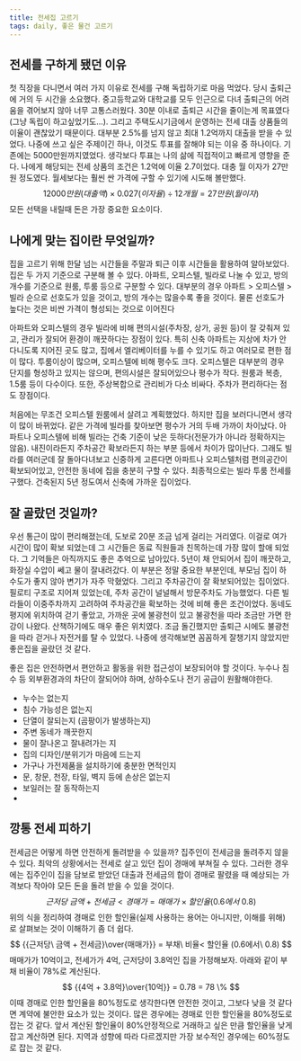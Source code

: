 ```yaml
---
title: 전세집 고르기
tags: daily, 좋은 물건 고르기
---
```


## 전세를 구하게 됐던 이유

첫 직장을 다니면서 여러 가지 이유로 전세를 구해 독립하기로 마음 먹었다. 당시 출퇴근에 거의 두 시간을 소요했다. 중고등학교와 대학교를 모두 인근으로 다녀 출퇴근의 어려움을 겪어보지 않아 너무 고통스러웠다. 30분 이내로 출퇴근 시간을 줄이는게 목표였다(그냥 독립이 하고싶었기도...). 그리고 주택도시기금에서 운영하는 전세 대출 상품들의 이율이 괜찮았기 때문이다. 대부분 2.5%를 넘지 않고 최대 1.2억까지 대출을 받을 수 있었다. 나중에 쓰고 싶은 주제이긴 하나, 이것도 투표를 잘해야 되는 이유 중 하나이다. 기존에는 5000만원까지였었다. 생각보다 투표는 나의 삶에 직접적이고 빠르게 영향을 준다. 나에게 해당되는 전세 상품의 조건은 1.2억에 이율 2.7이었다. 대충 월 이자가 27만원 정도였다. 월세보다는 훨씬 싼 가격에 구할 수 있기에 시도해 볼만했다.
$$
12000만원(대출액) \times 0.027 (이자율) \div 12개월 = 27만원(월 이자)
$$
모든 선택을 내릴때 돈은 가장 중요한 요소이다.

## 나에게 맞는 집이란 무엇일까?

집을 고르기 위해 한달 넘는 시간들을 주말과 퇴근 이후 시간들을 활용하여 알아보았다. 집은 두 가지 기준으로 구분해 볼 수 있다. 아파트, 오피스텔, 빌라로 나눌 수 있고, 방의 개수를 기준으로 원룸, 투룸 등으로 구분할 수 있다. 대부분의 경우 아파트 > 오피스텔 > 빌라 순으로 선호도가 있을 것이고, 방의 개수는 많을수록 좋을 것이다. 물론 선호도가 높다는 것은 비싼 가격이 형성되는 것으로 이어진다

아파트와 오피스텔의 경우 빌라에 비해 편의시설(주차장, 상가, 공원 등)이 잘 갖춰져 있고, 관리가 잘되어 환경이 깨끗하다는 장점이 있다. 특히 신축 아파트는 지상에 차가 안다니도록 지어진 곳도 많고, 집에서 엘리베이터를 누를 수 있기도 하고 여러모로 편한 점이 많다. 투룸이상이 많으며, 오피스텔에 비해 평수도 크다. 오피스텔은 대부분의 경우 단지를 형성하고 있지는 않으며, 편의시설은 잘되어있으나 평수가 작다. 원룸과 복층, 1.5룸 등이 다수이다. 또한, 주상복합으로 관리비가 다소 비싸다. 주차가 편리하다는 점도 장점이다. 

처음에는 무조건 오피스텔 원룸에서 살려고 계획했었다. 하지만 집을 보러다니면서 생각이 많이 바뀌었다. 같은 가격에 빌라를 찾아보면 평수가 거의 두배 가까이 차이났다. 아파트나 오피스텔에 비해 빌라는 건축 기준이 낮은 듯하다(전문가가 아니라 정확하지는 않음). 내진이라든지 주차공간 확보라든지 하는 부분 등에서 차이가 많이난다. 그래도 빌라를 여러군데 잘 돌아다녀보고 신중하게 고른다면 아파트나 오피스텔처럼 편의공간이 확보되어있고, 안전한 동네에 집을 충분히 구할 수 있다. 최종적으로는 빌라 투룸 전세를 구했다. 건축된지 5년 정도여서 신축에 가까운 집이었다.

## 잘 골랐던 것일까?

우선 통근이 많이 편리해졌는데, 도보로 20분 조금 넘게 걸리는 거리였다. 이걸로 여가 시간이 많이 확보 되었는데 그 시간들은 동료 직원들과 친목하는데 가장 많이 할애 되었다. 그 기억들은 아직까지도 좋은 추억으로 남아있다. 5년이 채 안되어서 집이 깨끗하고, 화장실 수압이 쎄고 물이 잘내려갔다. 이 부분은 정말 중요한 부분인데, 부모님 집이 하수도가 좋지 않아 변기가 자주 막혔었다. 그리고 주차공간이 잘 확보되어있는 집이었다. 필로티 구조로 지어져 있었는데, 주차 공간이 널널해서 방문주차도 가능했었다. 다른 빌라들이 이중주차까지 고려하여 주차공간을 확보하는 것에 비해 좋은 조건이었다. 동네도 평지에 위치하여 걷기 좋았고, 가까운 곳에 불광천이 있고 불광천을 따라 조금만 가면 한강이 나왔다. 산책하기에도 매우 좋은 위치였다. 조금 돌긴했지만 출퇴근 시에도 불광천을 따라 걷거나 자전거를 탈 수 있었다. 나중에 생각해보면 꼼꼼하게 잘챙기지 않았지만 좋은집을 골랐던 것 같다.

좋은 집은 안전하면서 편안하고 활동을 위한 접근성이 보장되어야 할 것이다. 누수나 침수 등 외부환경과의 차단이 잘되어야 하며, 상하수도나 전기 공급이 원활해야한다. 

- 누수는 없는지
- 침수 가능성은 없는지
- 단열이 잘되는지 (곰팡이가 발생하는지)
- 주변 동네가 깨끗한지
- 물이 잘나온고 잘내려가는 지
- 집의 디자인/분위기가 마음에 드는지
- 가구나 가전제품을 설치하기에 충분한 면적인지
- 문, 창문, 천장, 타일, 벽지 등에 손상은 없는지
- 보일러는 잘 동작하는지
- 



## 깡통 전세 피하기

전세금은 어떻게 하면 안전하게 돌려받을 수 있을까? 집주인이 전세금을 돌려주지 않을 수 있다. 최악의 상황에서는 전세로 살고 있던 집이 경매에 부쳐질 수 있다. 그러한 경우에는 집주인이 집을 담보로 받았던 대출과 전세금의 합이 경매로 팔렸을 때 예상되는 가격보다 작아야 모든 돈을 돌려 받을 수 있을 것이다.
$$
근저당\ 금액 + 전세금 < 경매가 = 매매가 \times 할인율(0.6에서\  0.8)
$$
위의 식을 정리하여 경매로 인한 할인율(실제 사용하는 용어는 아니지만, 이해를 위해)로 살펴보는 것이 이해하기 좀 더 쉽다. 
$$
{{근저당\ 금액 + 전세금}\over{매매가}} = 부채\ 비율< 할인율 (0.6에서\ 0.8)
$$
매매가가 10억이고, 전세가가 4억, 근저당이 3.8억인 집을 가정해보자. 아래와 같이 부채 비율이 78%로 계산된다.
$$
{{4억 + 3.8억}\over{10억}} = 0.78 = 78 \%
$$
이때 경매로 인한 할인율을 80%정도로 생각한다면 안전한 것이고, 그보다 낮을 것 같다면 계약에 불안한 요소가 있는 것이다. 많은 경우에는 경매로 인한 할인율을 80%정도로 잡는 것 같다. 앞서 계산된 할인율이 80%안정적으로 거래하고 싶은 만큼 할인율을 낮게 잡고 계산하면 된다. 지역과 성향에 따라 다르겠지만 가장 보수적인 경우에는 60%정도로 잡는 것 같다.

